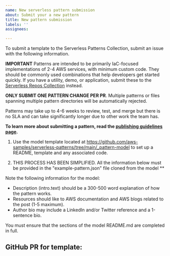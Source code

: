 ```yaml
---
name: New serverless pattern submission
about: Submit your a new pattern
title: New pattern submission
labels: ''
assignees: 

---
```


To submit a template to the Serverless Patterns Collection, submit an issue with the following information.

**IMPORTANT**
Patterns are intended to be primarily IaC-focused implementations of 2-4 AWS services, with minimum custom code. They should be commonly used combinations that help developers get started quickly. If you have a utility, demo, or application, submit these to the [Serverless Repos Collection](https://serverlessland.com/repos) instead.

**ONLY SUBMIT ONE PATTERN CHANGE PER PR**. Multiple patterns or files spanning multiple pattern directories will be automatically rejected.

Patterns may take up to 4-6 weeks to review, test, and merge but there is no SLA and can take significantly longer due to other work the team has.

**To learn more about submitting a pattern, read the [publishing guidelines page](https://github.com/aws-samples/serverless-patterns/blob/main/PUBLISHING.md).**

1. Use the model template located at https://github.com/aws-samples/serverless-patterns/tree/main/_pattern-model to set up a README, template and any associated code.

2. THIS PROCESS HAS BEEN SIMPLIFIED. All the information below must be provided in the "example-pattern.json" file cloned from the model **

Note the following information for the model:
- Description (intro.text) should be a 300-500 word explanation of how the pattern works.
- Resources should like to AWS documentation and AWS blogs related to the post (1-5 maximum).
- Author bio may include a LinkedIn and/or Twitter reference and a 1-sentence bio.

You must ensure that the sections of the model README.md are completed in full.

## GitHub PR for template:
